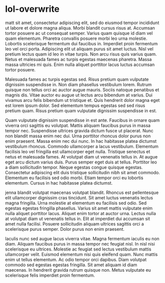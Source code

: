 # lol-overwrite

matt sit amet, consectetur adipiscing elit, sed do eiusmod tempor incididunt ut labore et dolore magna aliqua. Morbi blandit cursus risus at. Accumsan tortor posuere ac ut consequat semper. Varius quam quisque id diam vel quam elementum. Pharetra convallis posuere morbi leo urna molestie. Lobortis scelerisque fermentum dui faucibus in. Imperdiet proin fermentum leo vel orci porta. Adipiscing elit ut aliquam purus sit amet luctus. Nisl vel pretium lectus quam id leo in vitae turpis. Non arcu risus quis varius quam. Netus et malesuada fames ac turpis egestas maecenas pharetra. Massa massa ultricies mi quis. Enim nulla aliquet porttitor lacus luctus accumsan tortor posuere.

Malesuada fames ac turpis egestas sed. Risus pretium quam vulputate dignissim suspendisse in. Non diam phasellus vestibulum lorem. Rutrum quisque non tellus orci ac auctor augue mauris. Sociis natoque penatibus et magnis dis. Vitae auctor eu augue ut lectus arcu bibendum at varius. Dui vivamus arcu felis bibendum ut tristique et. Quis hendrerit dolor magna eget est lorem ipsum dolor. Sed elementum tempus egestas sed sed risus pretium quam. Risus pretium quam vulputate dignissim suspendisse in est.

Quam vulputate dignissim suspendisse in est ante. Faucibus in ornare quam viverra orci sagittis eu volutpat. Mattis aliquam faucibus purus in massa tempor nec. Suspendisse ultrices gravida dictum fusce ut placerat. Nunc non blandit massa enim nec dui. Urna porttitor rhoncus dolor purus non enim praesent. Massa enim nec dui nunc. In hac habitasse platea dictumst vestibulum rhoncus. Commodo ullamcorper a lacus vestibulum. Elementum facilisis leo vel fringilla est ullamcorper eget nulla. Tristique senectus et netus et malesuada fames. At volutpat diam ut venenatis tellus in. At augue eget arcu dictum varius duis. Purus semper eget duis at tellus. Porttitor leo a diam sollicitudin tempor. Neque egestas congue quisque egestas. Consectetur adipiscing elit duis tristique sollicitudin nibh sit amet commodo. Elementum eu facilisis sed odio morbi. Etiam tempor orci eu lobortis elementum. Cursus in hac habitasse platea dictumst.

jenna blandit volutpat maecenas volutpat blandit. Rhoncus est pellentesque elit ullamcorper dignissim cras tincidunt. Sit amet luctus venenatis lectus magna fringilla. Urna molestie at elementum eu facilisis sed odio. Sed egestas egestas fringilla phasellus. Varius sit amet mattis vulputate enim nulla aliquet porttitor lacus. Aliquet enim tortor at auctor urna. Lectus nulla at volutpat diam ut venenatis tellus in. Elit at imperdiet dui accumsan sit amet nulla facilisi. Posuere sollicitudin aliquam ultrices sagittis orci a scelerisque purus semper. Dolor purus non enim praesent.

Iaculis nunc sed augue lacus viverra vitae. Magna fermentum iaculis eu non diam. Aliquam faucibus purus in massa tempor nec feugiat nisl. In nisl nisi scelerisque eu ultrices. Molestie ac feugiat sed lectus vestibulum mattis ullamcorper velit. Euismod elementum nisi quis eleifend quam. Nunc mattis enim ut tellus elementum. Ac odio tempor orci dapibus. Diam volutpat commodo sed egestas egestas fringilla. Sit amet aliquam id diam maecenas. In hendrerit gravida rutrum quisque non. Metus vulputate eu scelerisque felis imperdiet proin fermentum.
